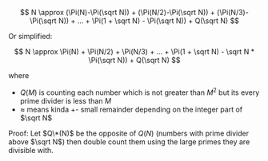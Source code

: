 $$
N \approx (\Pi(N)-\Pi(\sqrt N)) + (\Pi(N/2)-\Pi(\sqrt N)) + (\Pi(N/3)-\Pi(\sqrt N)) + ... + \Pi(1 + \sqrt N) - \Pi(\sqrt N)) + Q(\sqrt N)
$$

Or simplified:

$$
N \approx \Pi(N) + \Pi(N/2) + \Pi(N/3) + ... + \Pi(1 + \sqrt N) - \sqrt N * \Pi(\sqrt N)) + Q(\sqrt N)
$$

where 
* $Q(M)$ is counting each number which is not greater than $M^2$ but its every prime divider is less than $M$
* $\approx$ means kinda +- small remainder depending on the integer part of $\sqrt N$

Proof: Let $Q\*(N)$ be the opposite of $Q(N)$ (numbers with prime divider above $\sqrt N$) then double count them using the large primes they are  divisible with.
